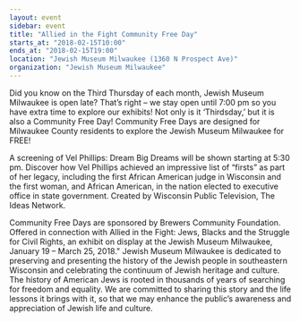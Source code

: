 ```yaml
---
layout: event
sidebar: event
title: "Allied in the Fight Community Free Day"
starts_at: "2018-02-15T10:00"
ends_at: "2018-02-15T19:00"
location: "Jewish Museum Milwaukee (1360 N Prospect Ave)"
organization: "Jewish Museum Milwaukee"
---
```


Did you know on the Third Thursday of each month, Jewish Museum Milwaukee is open late? That’s right – we stay open until 7:00 pm so you have extra time to explore our exhibits! Not only is it ‘Thirdsday,’ but it is also a Community Free Day! Community Free Days are designed for Milwaukee County residents to explore the Jewish Museum Milwaukee for FREE!

A screening of Vel Phillips: Dream Big Dreams will be shown starting at 5:30 pm. Discover how Vel Phillips achieved an impressive list of “firsts” as part of her legacy, including the first African American judge in Wisconsin and the first woman, and African American, in the nation elected to executive office in state government. Created by Wisconsin Public Television, The Ideas Network.

Community Free Days are sponsored by Brewers Community Foundation. Offered in connection with Allied in the Fight: Jews, Blacks and the Struggle for Civil Rights, an exhibit on display at the Jewish Museum Milwaukee, January 19 – March 25, 2018."	Jewish Museum Milwaukee is dedicated to preserving and presenting the history of the Jewish people in southeastern Wisconsin and celebrating the continuum of Jewish heritage and culture. The history of American Jews is rooted in thousands of years of searching for freedom and equality. We are committed to sharing this story and the life lessons it brings with it, so that we may enhance the public’s awareness and appreciation of Jewish life and culture.
